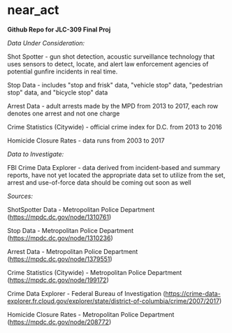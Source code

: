# near_act
**Github Repo for JLC-309 Final Proj**


*Data Under Consideration:* 

Shot Spotter - gun shot detection, acoustic surveillance technology that uses sensors to detect, locate, and alert law enforcement agencies of potential gunfire incidents in real time. 

Stop Data - includes "stop and frisk" data, "vehicle stop" data, "pedestrian stop" data, and "bicycle stop" data

Arrest Data - adult arrests made by the MPD from 2013 to 2017, each row denotes one arrest and not one charge

Crime Statistics (Citywide) - official crime index for D.C. from 2013 to 2016

Homicide Closure Rates - data runs from 2003 to 2017


*Data to Investigate:*

FBI Crime Data Explorer - data derived from incident-based and summary reports, have not yet located the appropriate data set to utilize from the set, arrest and use-of-force data should be coming out soon as well 


*Sources:*

ShotSpotter Data - Metropolitan Police Department (https://mpdc.dc.gov/node/1310761)

Stop Data - Metropolitan Police Department (https://mpdc.dc.gov/node/1310236)

Arrest Data - Metropolitan Police Department (https://mpdc.dc.gov/node/1379551)

Crime Statistics (Citywide) - Metropolitan Police Department (https://mpdc.dc.gov/node/199172)

Crime Data Explorer - Federal Bureau of Investigation (https://crime-data-explorer.fr.cloud.gov/explorer/state/district-of-columbia/crime/2007/2017)

Homicide Closure Rates - Metropolitan Police Department (https://mpdc.dc.gov/node/208772)
